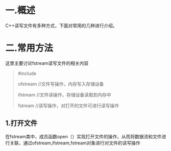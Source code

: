 # 一.概述

C++读写文件有多种方式，下面对常用的几种进行介绍。

# 二.常用方法

这里主要讨论fstream读写文件的相关内容

> #include <iostream>
>
> ofstream	//文件写操作，内存写入存储设备
>
> ifstream	//文件读操作，存储设备读取到内存中
>
> fstream	//读写操作，对打开的文件可进行读写操作

## 1.打开文件

在fstream类中，成员函数open（）实现打开文件的操作，从而将数据流和文件进行关联，通过ofstream,ifstream,fstream对象进行对文件的读写操作

